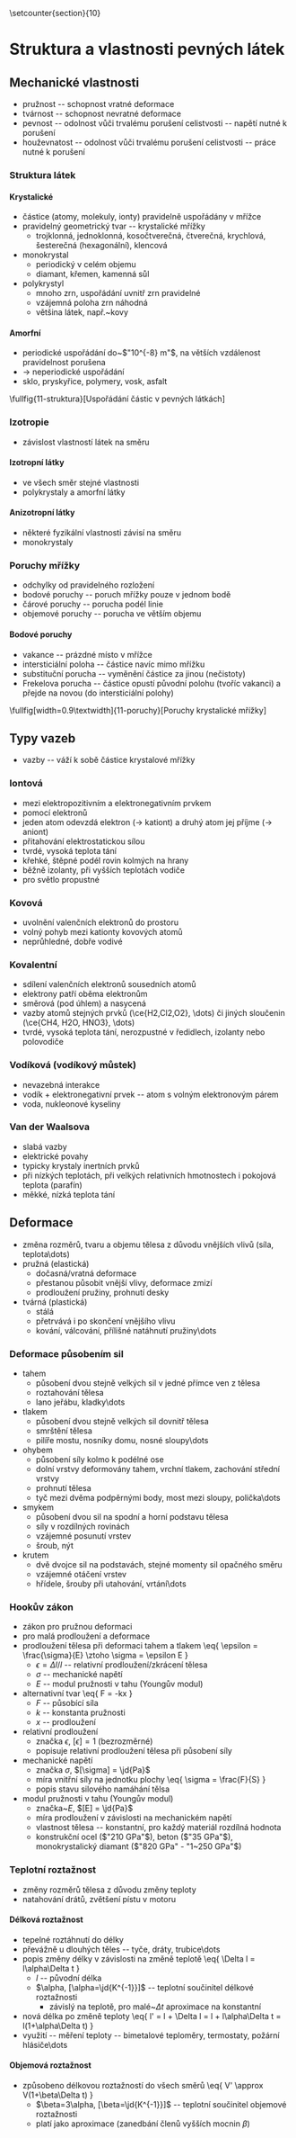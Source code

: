 \setcounter{section}{10}

# Struktura a vlastnosti pevných látek
## Mechanické vlastnosti
- pružnost -- schopnost vratné deformace
- tvárnost -- schopnost nevratné deformace
- pevnost -- odolnost vůči trvalému porušení celistvosti -- napětí nutné k porušení
- houževnatost -- odolnost vůči trvalému porušení celistvosti -- práce nutné k porušení

### Struktura látek
#### Krystalické
- částice (atomy, molekuly, ionty) pravidelně uspořádány v mřížce
- pravidelný geometrický tvar -- krystalické mřížky
	- trojklonná, jednoklonná, kosočtverečná, čtverečná, krychlová, šesterečná (hexagonální), klencová
- monokrystal
	- periodický v celém objemu
	- diamant, křemen, kamenná sůl
- polykrystyl
	- mnoho zrn, uspořádání uvnitř zrn pravidelné
	- vzájemná poloha zrn náhodná
	- většina látek, např.~kovy

#### Amorfní
- periodické uspořádání do~$"10^{-8} m"$, na větších vzdálenost pravidelnost porušena
- $\rightarrow$ neperiodické uspořádání
- sklo, pryskyřice, polymery, vosk, asfalt

\fullfig{11-struktura}[Uspořádání částic v pevných látkách]

### Izotropie
- závislost vlastností látek na směru

#### Izotropní látky
- ve všech směr stejné vlastnosti
- polykrystaly a amorfní látky

#### Anizotropní látky
- některé fyzikální vlastnosti závisí na směru
- monokrystaly

### Poruchy mřížky
- odchylky od pravidelného rozložení
- bodové poruchy -- poruch mřížky pouze v jednom bodě
- čárové poruchy -- porucha podél linie
- objemové poruchy -- porucha ve větším objemu

#### Bodové poruchy
- vakance -- prázdné místo v mřížce
- intersticiální poloha -- částice navíc mimo mřížku
- substituční porucha -- vyměnění částice za jinou (nečistoty)
- Frekelova porucha -- částice opustí původní polohu (tvoříc vakanci) a přejde na novou (do intersticiální polohy)

\fullfig[width=0.9\textwidth]{11-poruchy}[Poruchy krystalické mřížky]

## Typy vazeb
- vazby -- váží k sobě částice krystalové mřížky

### Iontová
- mezi elektropozitivním a elektronegativním prvkem
- pomocí elektronů
- jeden atom odevzdá elektron ($\rightarrow$ kationt) a druhý atom jej příjme ($\rightarrow$ aniont)
- přitahování elektrostatickou sílou
- tvrdé, vysoká teplota tání
- křehké, štěpné podél rovin kolmých na hrany
- běžně izolanty, při vyšších teplotách vodiče
- pro světlo propustné

### Kovová
- uvolnění valenčních elektronů do prostoru
- volný pohyb mezi kationty kovových atomů
- neprůhledné, dobře vodivé

### Kovalentní
- sdílení valenčních elektronů sousedních atomů
- elektrony patří oběma elektronům
- směrová (pod úhlem) a nasycená
- vazby atomů stejných prvků (\ce{H2,Cl2,O2}, \dots) či jiných sloučenin (\ce{CH4, H2O, HNO3}, \dots)
- tvrdé, vysoká teplota tání, nerozpustné v ředidlech, izolanty nebo polovodiče

### Vodíková (vodíkový můstek)
- nevazebná interakce
- vodík + elektronegativní prvek -- atom s volným elektronovým párem
- voda, nukleonové kyseliny

### Van der Waalsova
- slabá vazby
- elektrické povahy
- typicky krystaly inertních prvků
- při nízkých teplotách, při velkých relativních hmotnostech i pokojová teplota (parafín)
- měkké, nízká teplota tání

## Deformace
- změna rozměrů, tvaru a objemu tělesa z důvodu vnějších vlivů (síla, teplota\dots)
- pružná (elastická)
	- dočasná/vratná deformace
	- přestanou působit vnější vlivy, deformace zmizí
	- prodloužení pružiny, prohnutí desky
- tvárná (plastická)
	- stálá
	- přetrvává i po skončení vnějšího vlivu
	- kování, válcování, přílišné natáhnutí pružiny\dots

### Deformace působením sil
- tahem
	- působení dvou stejně velkých sil v jedné přímce ven z tělesa
	- roztahování tělesa
	- lano jeřábu, kladky\dots
- tlakem
	- působení dvou stejně velkých sil dovnitř tělesa
	- smrštění tělesa
	- pilíře mostu, nosníky domu, nosné sloupy\dots
- ohybem
	- působení síly kolmo k podélné ose
	- dolní vrstvy deformovány tahem, vrchní tlakem, zachování střední vrstvy
	- prohnutí tělesa
	- tyč mezi dvěma podpěrnými body, most mezi sloupy, polička\dots
- smykem
	- působení dvou sil na spodní a horní podstavu tělesa
	- síly v rozdílných rovinách
	- vzájemné posunutí vrstev
	- šroub, nýt
- krutem
	- dvě dvojce sil na podstavách, stejné momenty sil opačného směru
	- vzájemné otáčení vrstev
	- hřídele, šrouby při utahování, vrtání\dots

### Hookův zákon
- zákon pro pružnou deformaci
- pro malá prodloužení a deformace
- prodloužení tělesa při deformaci tahem a tlakem
	\eq{
		\epsilon = \frac{\sigma}{E} \ztoho \sigma = \epsilon E
	}
	- $\epsilon=\Delta l/l$ -- relativní prodloužení/zkrácení tělesa
	- $\sigma$ -- mechanické napětí
	- $E$ -- modul pružnosti v tahu (Youngův modul)
- alternativní tvar
	\eq{
		F = -kx
	}
	- $F$ -- působící síla
	- $k$ -- konstanta pružnosti
	- $x$ -- prodloužení
- relativní prodloužení
	- značka $\epsilon$, $[\epsilon]=1$ (bezrozměrné)
	- popisuje relativní prodloužení tělesa při působení síly
- mechanické napětí
	- značka $\sigma$, $[\sigma] = \jd{Pa}$
	- míra vnitřní síly na jednotku plochy
		\eq{
			\sigma = \frac{F}{S}
		}
	- popis stavu silového namáhání tělsa
- modul pružnosti v tahu (Youngův modul)
	- značka~$E$, $[E] = \jd{Pa}$
	- míra prodloužení v závislosti na mechanickém napětí
	- vlastnost tělesa -- konstantní, pro každý materiál rozdílná hodnota
	- konstrukční ocel ($"210 GPa"$), beton ($"35 GPa"$), monokrystalický diamant ($"820 GPa" - "1~250 GPa"$)
	
### Teplotní roztažnost
- změny rozměrů tělesa z důvodu změny teploty
- natahování drátů, zvětšení pístu v motoru

#### Délková roztažnost
- tepelné roztáhnutí do délky
- převážně u dlouhých těles -- tyče, dráty, trubice\dots
- popis změny délky v závislosti na změně teplotě
	\eq{
		\Delta l = l\alpha\Delta t
	}
	- $l$ -- původní délka
	- $\alpha, [\alpha=\jd{K^{-1}}]$ -- teplotní součinitel délkové roztažnosti
		- závislý na teplotě, pro malé~$\Delta t$ aproximace na konstantní
- nová délka po změně teploty
	\eq{
		l' = l + \Delta l = l + l\alpha\Delta t = l(1+\alpha\Delta t)
	}
- využití -- měření teploty -- bimetalové teploměry, termostaty, požární hlásiče\dots

#### Objemová roztažnost
- způsobeno délkovou roztažností do všech směrů
	\eq{
		V' \approx V(1+\beta\Delta t)
	}
	- $\beta=3\alpha, [\beta=\jd{K^{-1}}]$ -- teplotní součinitel objemové roztažnosti
	- platí jako aproximace (zanedbání členů vyšších mocnin $\beta$)
